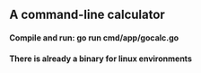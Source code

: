 ## A command-line calculator
#### Compile and run: go run cmd/app/gocalc.go
#### There is already a binary for linux environments
